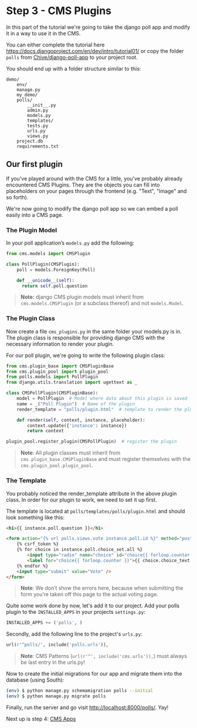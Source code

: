 Step 3 - CMS Plugins
====================

In this part of the tutorial we're going to take the django poll app and modify it in a way to use it in the CMS.

You can either complete the tutorial here <https://docs.djangoproject.com/en/dev/intro/tutorial01/> or copy the folder `polls` from [Chive/django-poll-app](https://github.com/Chive/django-poll-app) to your project root.

You should end up with a folder structure similar to this:

```
demo/
    env/
    manage.py
    my_demo/
    polls/
        __init__.py
        admin.py
        models.py
        templates/
        tests.py
        urls.py
        views.py
    project.db
    requirements.txt
```

Our first plugin
----------------

If you've played around with the CMS for a little, you've probably already encountered CMS Plugins. They are the objects you can fill into placeholders on your pages through the frontend (e.g. "Text", "Image" and so forth).

We're now going to modify the django poll app so we can embed a poll easily into a CMS page.

### The Plugin Model

In your poll application’s `models.py` add the following:

```python
from cms.models import CMSPlugin

class PollPlugin(CMSPlugin):
    poll = models.ForeignKey(Poll)

    def __unicode__(self):
      return self.poll.question
```

> **Note:** django CMS plugin models must inherit from `cms.models.CMSPlugin` (or a subclass thereof) and not `models.Model`.

### The Plugin Class
Now create a file `cms_plugins.py` in the same folder your models.py is in. The plugin class is responsible for providing django CMS with the necessary information to render your plugin.

For our poll plugin, we're going to write the following plugin class:

```python
from cms.plugin_base import CMSPluginBase
from cms.plugin_pool import plugin_pool
from polls.models import PollPlugin
from django.utils.translation import ugettext as _

class CMSPollPlugin(CMSPluginBase):
    model = PollPlugin  # Model where data about this plugin is saved
    name = _("Poll Plugin")  # Name of the plugin
    render_template = "polls/plugin.html"  # template to render the plugin with

    def render(self, context, instance, placeholder):
        context.update({'instance': instance})
        return context

plugin_pool.register_plugin(CMSPollPlugin)  # register the plugin
```

> **Note**: All plugin classes must inherit from `cms.plugin_base.CMSPluginBase` and must register themselves with the `cms.plugin_pool.plugin_pool`.

### The Template
You probably noticed the render_template attribute in the above plugin class. In order for our plugin to work, we need to set it up first.

The template is located at `polls/templates/polls/plugin.html` and should look something like this:

```html
<h1>{{ instance.poll.question }}</h1>

<form action="{% url polls.views.vote instance.poll.id %}" method="post">
    {% csrf_token %}
    {% for choice in instance.poll.choice_set.all %}
        <input type="radio" name="choice" id="choice{{ forloop.counter }}" value="{{ choice.id }}" />
        <label for="choice{{ forloop.counter }}">{{ choice.choice_text }}</label><br />
    {% endfor %}
    <input type="submit" value="Vote" />
</form>
```

> **Note**: We don’t show the errors here, because when submitting the form you’re taken off this page to the actual voting page.

Quite some work done by now, let's add it to our project. Add your polls plugin to the `INSTALLED_APPS` in your projects `settings.py`:

```python
INSTALLED_APPS += ('polls', )
```

Secondly, add the following line to the project's `urls.py`:

```python
url(r'^polls/', include('polls.urls')),
```

> **Note**: CMS Patterns (`url(r'^', include('cms.urls')),`) must always be last entry in the urls.py!

Now to create the initial migrations for our app and migrate them into the database (using South):

```bash
(env) $ python manage.py schemamigration polls --initial
(env) $ python manage.py migrate polls
```

Finally, run the server and go visit <http://localhost:8000/polls/>. Yay!

Next up is step 4: [CMS Apps](https://github.com/Chive/djangocms-tutorial/blob/master/Step%204%20-%20CMS%20Apps.md)
